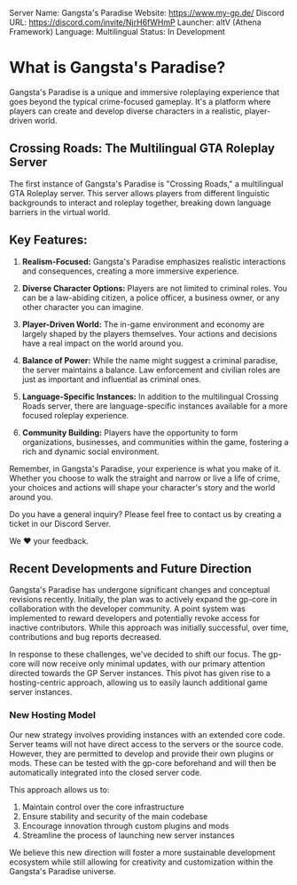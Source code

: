 Server Name: Gangsta's Paradise
Website: https://www.my-gp.de/
Discord URL: https://discord.com/invite/NjrH6fWHmP
Launcher: altV (Athena Framework)
Language: Multilingual
Status: In Development

# What is Gangsta's Paradise?

Gangsta's Paradise is a unique and immersive roleplaying experience that goes beyond the typical crime-focused gameplay. It's a platform where players can create and develop diverse characters in a realistic, player-driven world.

## Crossing Roads: The Multilingual GTA Roleplay Server

The first instance of Gangsta's Paradise is "Crossing Roads," a multilingual GTA Roleplay server. This server allows players from different linguistic backgrounds to interact and roleplay together, breaking down language barriers in the virtual world.

## Key Features:

1. **Realism-Focused:** Gangsta's Paradise emphasizes realistic interactions and consequences, creating a more immersive experience.

2. **Diverse Character Options:** Players are not limited to criminal roles. You can be a law-abiding citizen, a police officer, a business owner, or any other character you can imagine.

3. **Player-Driven World:** The in-game environment and economy are largely shaped by the players themselves. Your actions and decisions have a real impact on the world around you.

4. **Balance of Power:** While the name might suggest a criminal paradise, the server maintains a balance. Law enforcement and civilian roles are just as important and influential as criminal ones.

5. **Language-Specific Instances:** In addition to the multilingual Crossing Roads server, there are language-specific instances available for a more focused roleplay experience.

6. **Community Building:** Players have the opportunity to form organizations, businesses, and communities within the game, fostering a rich and dynamic social environment.

Remember, in Gangsta's Paradise, your experience is what you make of it. Whether you choose to walk the straight and narrow or live a life of crime, your choices and actions will shape your character's story and the world around you.

Do you have a general inquiry? Please feel free to contact us by creating a ticket in our Discord Server.

We :heart: your feedback.

## Recent Developments and Future Direction

Gangsta's Paradise has undergone significant changes and conceptual revisions recently. Initially, the plan was to actively expand the gp-core in collaboration with the developer community. A point system was implemented to reward developers and potentially revoke access for inactive contributors. While this approach was initially successful, over time, contributions and bug reports decreased.

In response to these challenges, we've decided to shift our focus. The gp-core will now receive only minimal updates, with our primary attention directed towards the GP Server instances. This pivot has given rise to a hosting-centric approach, allowing us to easily launch additional game server instances.

### New Hosting Model

Our new strategy involves providing instances with an extended core code. Server teams will not have direct access to the servers or the source code. However, they are permitted to develop and provide their own plugins or mods. These can be tested with the gp-core beforehand and will then be automatically integrated into the closed server code.

This approach allows us to:

1. Maintain control over the core infrastructure
2. Ensure stability and security of the main codebase
3. Encourage innovation through custom plugins and mods
4. Streamline the process of launching new server instances

We believe this new direction will foster a more sustainable development ecosystem while still allowing for creativity and customization within the Gangsta's Paradise universe.